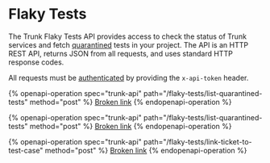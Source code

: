 # Flaky Tests

The Trunk Flaky Tests API provides access to check the status of Trunk services and fetch [quarantined](../../flaky-tests/quarantining.md) tests in your project. The API is an HTTP REST API, returns JSON from all requests, and uses standard HTTP response codes.

All requests must be [authenticated](./#authentication) by providing the `x-api-token` header.

{% openapi-operation spec="trunk-api" path="/flaky-tests/list-quarantined-tests" method="post" %}
[Broken link](broken-reference)
{% endopenapi-operation %}

{% openapi-operation spec="trunk-api" path="/flaky-tests/list-quarantined-tests" method="post" %}
[Broken link](broken-reference)
{% endopenapi-operation %}

{% openapi-operation spec="trunk-api" path="/flaky-tests/link-ticket-to-test-case" method="post" %}
[Broken link](broken-reference)
{% endopenapi-operation %}
